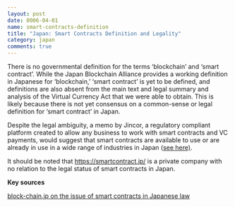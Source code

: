 ```yaml
---
layout: post
date: 0006-04-01
name: smart-contracts-definition
title: "Japan: Smart Contracts Definition and Legality"
category: japan
comments: true
---
```


There is no governmental definition for the terms ‘blockchain’ and ‘smart contract’. While the Japan Blockchain Alliance provides a working definition in Japanese for ‘blockchain,’ ‘smart contract’ is yet to be defined, and definitions are also absent from the main text and legal summary and analysis of the Virtual Currency Act that we were able to obtain. This is likely because there is not yet consensus on a common-sense or legal definition for ‘smart contract’ in Japan.

Despite the legal ambiguity, a memo by Jincor, a regulatory compliant platform created to allow any business to work with smart contracts and VC payments, would suggest that smart contracts are available to use or are already in use in a wide range of industries in Japan ([see here)](https://blog.jincor.com/the-japanese-evolution-of-smart-contracts-b9ff463493f5).

It should be noted that https://smartcontract.jp/ is a private company with no relation to the legal status of smart contracts in Japan.

**Key sources**

[block-chain.jp on the issue of smart contracts in Japanese law](http://block-chain.jp/tech/smart-contract)
